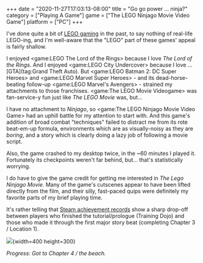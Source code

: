 +++
date = "2020-11-27T17:03:13-08:00"
title = "Go go power ... ninja?"
category = ["Playing A Game"]
game = ["The LEGO Ninjago Movie Video Game"]
platform = ["PC"]
+++

I've done quite a bit of [LEGO gaming](tag:LEGO) in the past, to say nothing of real-life LEGO-ing, and I'm well-aware that the "LEGO" part of these games' appeal is fairly shallow.

I enjoyed <game:LEGO The Lord of the Rings> because I love <i>The Lord of the Rings</i>.  And I enjoyed <game:LEGO City Undercover> because I love ... [GTA](tag:Grand Theft Auto).  But <game:LEGO Batman 2: DC Super Heroes> and <game:LEGO Marvel Super Heroes> - and its dead-horse-beating follow-up <game:LEGO Marvel's Avengers> - strained my attachments to those franchises.  <game:The LEGO Movie Videogame> was fan-service-y fun just like <i>The LEGO Movie</i> was, but...

I have no attachment to <i>Ninjago</i>, so <game:The LEGO Ninjago Movie Video Game> had an uphill battle for my attention to start with.  And this game's addition of broad combat "techniques" failed to distract me from its rote beat-em-up formula, environments which are as visually-noisy as they are <i>boring</i>, and a story which is clearly doing a lazy job of following a movie script.

Also, the game crashed to my desktop twice, in the ~60 minutes I played it.  Fortunately its checkpoints weren't far behind, but... that's statistically worrying.

I do have to give the game credit for getting me interested in <i>The Lego Ninjago Movie</i>.  Many of the game's cutscenes appear to have been lifted directly from the film, and their silly, fast-paced quips were definitely my favorite parts of my brief playing time.

It's rather telling that <a href="https://steamcommunity.com/stats/640590/achievements">Steam achievement records</a> show a sharp drop-off between players who finished the tutorial/prologue (Training Dojo) and those who made it through the first major story beat (completing Chapter 3 / Location 1).

![]($SiteBaseURL$legoninjago_achievements.png){width=400 height=300}

<i>Progress: Got to Chapter 4 / the beach.</i>
